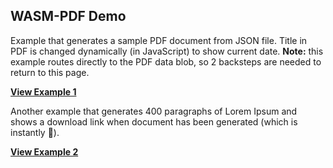 ## WASM-PDF Demo

Example that generates a sample PDF document from JSON file. Title in PDF is changed dynamically (in JavaScript) to show current date. **Note:** this example routes directly to the PDF data blob, so 2 backsteps are needed to return to this page.

**[View Example 1](https://jussiniinikoski.github.io/wasm-pdf-demo/)**

Another example that generates 400 paragraphs of Lorem Ipsum and shows a download link when document has been generated (which is instantly 🙂).

**[View Example 2](https://jussiniinikoski.github.io/wasm-pdf-demo/example2.html)**